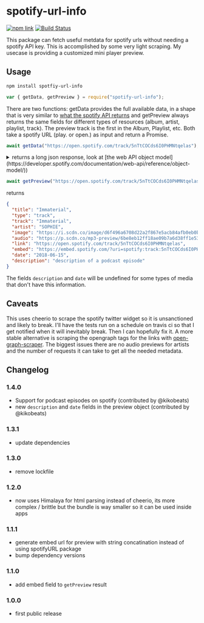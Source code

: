 # spotify-url-info

[![npm link](https://img.shields.io/npm/v/spotify-url-info.svg)](https://www.npmjs.com/package/spotify-url-info)
[![Build Status](https://travis-ci.org/karlsander/spotify-url-info.svg?branch=master)](https://travis-ci.org/karlsander/spotify-url-info)

This package can fetch useful metdata for spotify urls without needing a spotify API key. This is accomplished by some very light scraping. My usecase is providing a customized mini player preview.

## Usage

```bash
npm install spotfiy-url-info
```

```javascript
var { getData, getPreview } = require("spotify-url-info");
```

There are two functions: getData provides the full available data, in a shape that is very similar to [what the spotify API returns](https://developer.spotify.com/documentation/web-api/reference/object-model/) and getPreview always returns the same fields for different types of resources (album, artist, playlist, track). The preview track is the first in the Album, Playlist, etc. Both take a spotify URL (play. or open.) as input and return a Promise.

```javascript
await getData("https://open.spotify.com/track/5nTtCOCds6I0PHMNtqelas");
```

<details>
<summary>returns a long json response, look at [the web API object model](https://developer.spotify.com/documentation/web-api/reference/object-model/)) </summary>
```json
{
  "album": {
    "album_type": "album",
    "artists": [
      {
        "external_urls": {
          "spotify": "https://open.spotify.com/artist/5a2w2tgpLwv26BYJf2qYwu"
        },
        "href": "https://api.spotify.com/v1/artists/5a2w2tgpLwv26BYJf2qYwu",
        "id": "5a2w2tgpLwv26BYJf2qYwu",
        "name": "SOPHIE",
        "type": "artist",
        "uri": "spotify:artist:5a2w2tgpLwv26BYJf2qYwu"
      }
    ],
    "external_urls": {
      "spotify": "https://open.spotify.com/album/6ukR0pBrFXIXdQgLWAhK7J"
    },
    "href": "https://api.spotify.com/v1/albums/6ukR0pBrFXIXdQgLWAhK7J",
    "id": "6ukR0pBrFXIXdQgLWAhK7J",
    "images": [
      {
        "height": 640,
        "url":
          "https://i.scdn.co/image/d6f496a6708d22a2f867e5acb84afb0eb0b07bc1",
        "width": 640
      },
      {
        "height": 300,
        "url":
          "https://i.scdn.co/image/838e785a58d2f93791b623a4b1ff4ca8f61bf99c",
        "width": 300
      },
      {
        "height": 64,
        "url":
          "https://i.scdn.co/image/d942cc566126ce31de1c16b12ce49a47c097da43",
        "width": 64
      }
    ],
    "name": "OIL OF EVERY PEARL'S UN-INSIDES",
    "release_date": "2018-06-15",
    "release_date_precision": "day",
    "type": "album",
    "uri": "spotify:album:6ukR0pBrFXIXdQgLWAhK7J"
  },
  "artists": [
    {
      "external_urls": {
        "spotify": "https://open.spotify.com/artist/5a2w2tgpLwv26BYJf2qYwu"
      },
      "href": "https://api.spotify.com/v1/artists/5a2w2tgpLwv26BYJf2qYwu",
      "id": "5a2w2tgpLwv26BYJf2qYwu",
      "name": "SOPHIE",
      "type": "artist",
      "uri": "spotify:artist:5a2w2tgpLwv26BYJf2qYwu"
    }
  ],
  "disc_number": 1,
  "duration_ms": 232806,
  "explicit": false,
  "external_ids": {
    "isrc": "AUFF01800039"
  },
  "external_urls": {
    "spotify": "https://open.spotify.com/track/5nTtCOCds6I0PHMNtqelas"
  },
  "href": "https://api.spotify.com/v1/tracks/5nTtCOCds6I0PHMNtqelas",
  "id": "5nTtCOCds6I0PHMNtqelas",
  "is_local": false,
  "is_playable": true,
  "name": "Immaterial",
  "popularity": 50,
  "preview_url":
    "https://p.scdn.co/mp3-preview/6be8eb12ff18ae09b7a6d38ff1e5327fd128a74e?cid=162b7dc01f3a4a2ca32ed3cec83d1e02",
  "track_number": 8,
  "type": "track",
  "uri": "spotify:track:5nTtCOCds6I0PHMNtqelas",
  "dominantColor": "#87707f"
}
```
</details>

```javascript
await getPreview("https://open.spotify.com/track/5nTtCOCds6I0PHMNtqelas");
```

returns

```json
{
  "title": "Immaterial",
  "type": "track",
  "track": "Immaterial",
  "artist": "SOPHIE",
  "image": "https://i.scdn.co/image/d6f496a6708d22a2f867e5acb84afb0eb0b07bc1",
  "audio": "https://p.scdn.co/mp3-preview/6be8eb12ff18ae09b7a6d38ff1e5327fd128a74e?cid=162b7dc01f3a4a2ca32ed3cec83d1e02",
  "link": "https://open.spotify.com/track/5nTtCOCds6I0PHMNtqelas",
  "embed": "https://embed.spotify.com/?uri=spotify:track:5nTtCOCds6I0PHMNtqelas",
  "date": "2018-06-15",
  "description": "description of a podcast episode"
}
```

The fields `description` and `date` will be undefined for some types of media that don't have this information.

## Caveats

This uses cheerio to scrape the spotify twitter widget so it is unsanctioned and likely to break. I'll have the tests run on a schedule on travis ci so that I get notified when it will inevitably break. Then I can hopefully fix it. A more stable alternative is scraping the opengraph tags for the links with [open-graph-scraper](https://github.com/jshemas/openGraphScraper). The biggest issues there are no audio previews for artists and the number of requests it can take to get all the needed metadata.

## Changelog

### 1.4.0

- Support for podcast episodes on spotify (contributed by @kikobeats)
- new `description` and `date` fields in the preview object (contributed by @kikobeats)

### 1.3.1

- update dependencies

### 1.3.0

- remove lockfile

### 1.2.0

- now uses Himalaya for html parsing instead of cheerio, its more complex / brittle but the bundle is way smaller so it can be used inside apps

### 1.1.1

- generate embed url for preview with string concatination instead of using spotifyURL package
- bump dependency versions

### 1.1.0

- add embed field to `getPreview` result

### 1.0.0

- first public release
